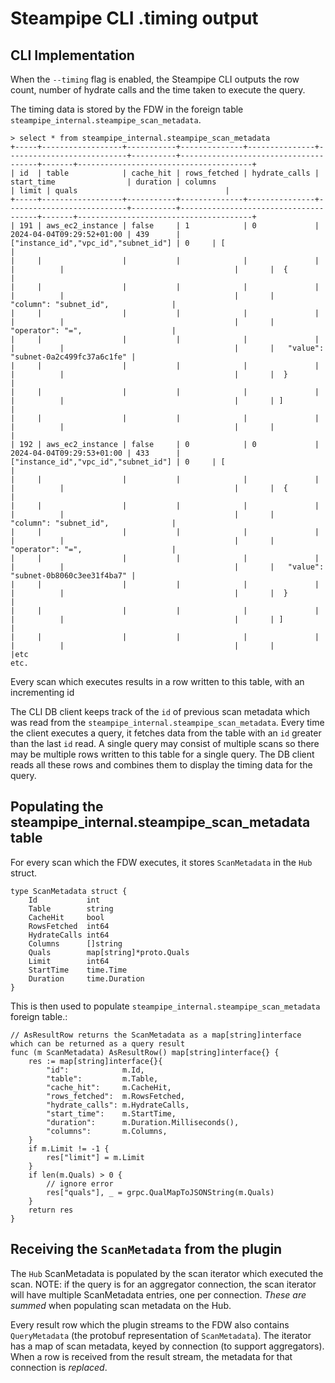# Steampipe CLI .timing output 

## CLI Implementation
When the `--timing` flag is enabled, the Steampipe CLI outputs the row count, number of hydrate calls and the time taken to execute the query.

The timing data is stored by the FDW in the foreign table `steampipe_internal.steampipe_scan_metadata`. 

```
> select * from steampipe_internal.steampipe_scan_metadata 
+-----+------------------+-----------+--------------+---------------+---------------------------+----------+--------------------------------------+-------+---------------------------------------+
| id  | table            | cache_hit | rows_fetched | hydrate_calls | start_time                | duration | columns                              | limit | quals                                 |
+-----+------------------+-----------+--------------+---------------+---------------------------+----------+--------------------------------------+-------+---------------------------------------+
| 191 | aws_ec2_instance | false     | 1            | 0             | 2024-04-04T09:29:52+01:00 | 439      | ["instance_id","vpc_id","subnet_id"] | 0     | [                                     |
|     |                  |           |              |               |                           |          |                                      |       |  {                                    |
|     |                  |           |              |               |                           |          |                                      |       |   "column": "subnet_id",              |
|     |                  |           |              |               |                           |          |                                      |       |   "operator": "=",                    |
|     |                  |           |              |               |                           |          |                                      |       |   "value": "subnet-0a2c499fc37a6c1fe" |
|     |                  |           |              |               |                           |          |                                      |       |  }                                    |
|     |                  |           |              |               |                           |          |                                      |       | ]                                     |
|     |                  |           |              |               |                           |          |                                      |       |                                       |
| 192 | aws_ec2_instance | false     | 0            | 0             | 2024-04-04T09:29:53+01:00 | 433      | ["instance_id","vpc_id","subnet_id"] | 0     | [                                     |
|     |                  |           |              |               |                           |          |                                      |       |  {                                    |
|     |                  |           |              |               |                           |          |                                      |       |   "column": "subnet_id",              |
|     |                  |           |              |               |                           |          |                                      |       |   "operator": "=",                    |
|     |                  |           |              |               |                           |          |                                      |       |   "value": "subnet-0b8060c3ee31f4ba7" |
|     |                  |           |              |               |                           |          |                                      |       |  }                                    |
|     |                  |           |              |               |                           |          |                                      |       | ]                                     |
|     |                  |           |              |               |                           |          |                                      |       |                                       |etc
etc.
```
Every scan which executes results in a row written to this table, with an incrementing id

The CLI DB client keeps track of the `id` of previous scan metadata which was read from the `steampipe_internal.steampipe_scan_metadata`.
Every time the client executes a query, it fetches data from the table with an `id` greater than the last `id` read. 
A single query may consist of multiple scans so there may be multiple rows written to this table for a single query. 
The DB client reads all these rows and combines them to display the timing data for the query.    

## Populating the steampipe_internal.steampipe_scan_metadata table
For every scan which the FDW executes, it stores `ScanMetadata` in the `Hub` struct.  

```
type ScanMetadata struct {
	Id           int
	Table        string
	CacheHit     bool
	RowsFetched  int64
	HydrateCalls int64
	Columns      []string
	Quals        map[string]*proto.Quals
	Limit        int64
	StartTime    time.Time
	Duration     time.Duration
}
```

This is then used to populate `steampipe_internal.steampipe_scan_metadata` foreign table.:
```
// AsResultRow returns the ScanMetadata as a map[string]interface which can be returned as a query result
func (m ScanMetadata) AsResultRow() map[string]interface{} {
	res := map[string]interface{}{
		"id":            m.Id,
		"table":         m.Table,
		"cache_hit":     m.CacheHit,
		"rows_fetched":  m.RowsFetched,
		"hydrate_calls": m.HydrateCalls,
		"start_time":    m.StartTime,
		"duration":      m.Duration.Milliseconds(),
		"columns":       m.Columns,
	}
	if m.Limit != -1 {
		res["limit"] = m.Limit
	}
	if len(m.Quals) > 0 {
		// ignore error
		res["quals"], _ = grpc.QualMapToJSONString(m.Quals)
	}
	return res
}
```

## Receiving the `ScanMetadata` from the plugin
The `Hub` ScanMetadata is populated by the scan iterator which executed the scan. 
NOTE: if the query is for an aggregator connection, the scan iterator will have multiple ScanMetadata entries, 
one per connection. *These are summed* when populating scan metadata on the Hub.

Every result row which the plugin streams to the FDW also contains `QueryMetadata` (the protobuf representation of `ScanMetadata`).
The iterator has a map of scan metadata, keyed by connection (to support aggregators).
When a row is received from the result stream, the metadata for that connection is *replaced*. 


